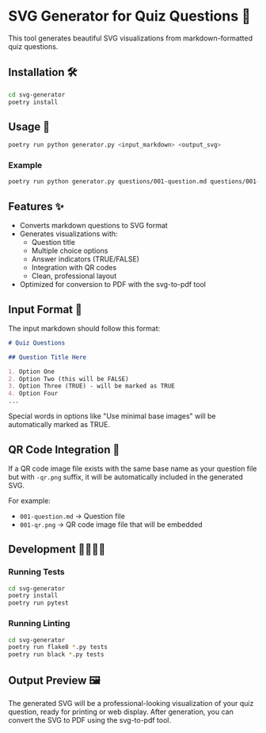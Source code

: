 # SVG Generator for Quiz Questions 🎨

This tool generates beautiful SVG visualizations from markdown-formatted quiz questions.

## Installation 🛠️

```bash
cd svg-generator
poetry install
```

## Usage 🚀

```bash
poetry run python generator.py <input_markdown> <output_svg>
```

### Example

```bash
poetry run python generator.py questions/001-question.md questions/001-output.svg
```

## Features ✨

- Converts markdown questions to SVG format
- Generates visualizations with:
  - Question title
  - Multiple choice options
  - Answer indicators (TRUE/FALSE)
  - Integration with QR codes
  - Clean, professional layout
- Optimized for conversion to PDF with the svg-to-pdf tool

## Input Format 📝

The input markdown should follow this format:

```markdown
# Quiz Questions

## Question Title Here

1. Option One
2. Option Two (this will be FALSE)
3. Option Three (TRUE) - will be marked as TRUE
4. Option Four
...
```

Special words in options like "Use minimal base images" will be automatically marked as TRUE.

## QR Code Integration 📲

If a QR code image file exists with the same base name as your question file but with `-qr.png` suffix, it will be automatically included in the generated SVG.

For example:
- `001-question.md` → Question file
- `001-qr.png` → QR code image file that will be embedded

## Development 👩‍💻👨‍💻

### Running Tests

```bash
cd svg-generator
poetry install
poetry run pytest
```

### Running Linting

```bash
cd svg-generator
poetry run flake8 *.py tests
poetry run black *.py tests
```

## Output Preview 🖼️

The generated SVG will be a professional-looking visualization of your quiz question, ready for printing or web display. After generation, you can convert the SVG to PDF using the svg-to-pdf tool.